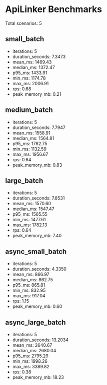 # ApiLinker Benchmarks

Total scenarios: 5

## small_batch

- iterations: 5
- duration_seconds: 7.3473
- mean_ms: 1469.43
- median_ms: 1372.47
- p95_ms: 1433.91
- min_ms: 1174.78
- max_ms: 2006.91
- rps: 0.68
- peak_memory_mb: 0.21

## medium_batch

- iterations: 5
- duration_seconds: 7.7947
- mean_ms: 1558.91
- median_ms: 1564.81
- p95_ms: 1762.75
- min_ms: 1132.59
- max_ms: 1956.67
- rps: 0.64
- peak_memory_mb: 0.83

## large_batch

- iterations: 5
- duration_seconds: 7.8531
- mean_ms: 1570.60
- median_ms: 1547.47
- p95_ms: 1565.55
- min_ms: 1477.61
- max_ms: 1782.13
- rps: 0.64
- peak_memory_mb: 7.40

## async_small_batch

- iterations: 5
- duration_seconds: 4.3350
- mean_ms: 866.97
- median_ms: 862.75
- p95_ms: 865.81
- min_ms: 832.95
- max_ms: 917.04
- rps: 1.15
- peak_memory_mb: 0.60

## async_large_batch

- iterations: 5
- duration_seconds: 13.2034
- mean_ms: 2640.67
- median_ms: 2680.04
- p95_ms: 2795.29
- min_ms: 1998.26
- max_ms: 3389.82
- rps: 0.38
- peak_memory_mb: 18.23
